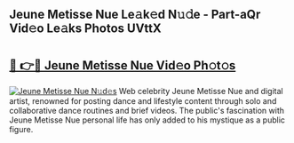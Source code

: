 ## Jeune Metisse Nue Le𝚊k𝚎d N𝚞𝚍e - Part-aQr Vid𝚎o Le𝚊ks Photos UVttX

# <h2><a href="http://fb4jifi.evod.top/?m=Jeune+Metisse+Nue">🔗 👉🔴 Jeune Metisse Nue Vid𝚎o Ph𝚘t𝚘s</a></h2>

[![Jeune Metisse Nue N𝚞d𝚎s](https://i.imgur.com/8V9OHl7.gif)](http://fb4jifi.evod.top/?m=Jeune+Metisse+Nue)
Web celebrity Jeune Metisse Nue and digital artist, renowned for posting dance and lifestyle content through solo and collaborative dance routines and brief videos. The public's fascination with Jeune Metisse Nue personal life has only added to his mystique as a public figure. 
